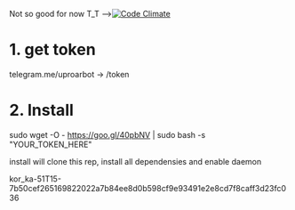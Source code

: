 Not so good for now T_T -->[![Code Climate](https://codeclimate.com/github/kor-ka/uproar_client/badges/gpa.svg)](https://codeclimate.com/github/kor-ka/uproar_client)

# 1. get token
telegram.me/uproarbot -> /token


# 2. Install
sudo wget -O - https://goo.gl/40pbNV | sudo bash -s "YOUR_TOKEN_HERE"

install will clone this rep, install all dependensies and enable daemon

kor_ka-51T15-7b50cef265169822022a7b84ee8d0b598cf9e93491e2e8cd7f8caff3d23fc036
